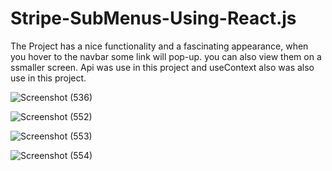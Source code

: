 # Stripe-SubMenus-Using-React.js

The Project has a nice functionality and a fascinating appearance, when you hover to the navbar some link will pop-up. you can also view them on a ssmaller screen. Api was use in this project and useContext also was also use in this project.


![Screenshot (536)](https://user-images.githubusercontent.com/88320958/224345035-6712a9a2-2103-44d2-a26e-9602472fba2e.png)



![Screenshot (552)](https://user-images.githubusercontent.com/88320958/224345126-b97e6a74-6f8d-46d5-bd8b-f5d9e17a73a9.png)



![Screenshot (553)](https://user-images.githubusercontent.com/88320958/224345139-e311114a-2fea-4e12-8168-065b6054330a.png)





![Screenshot (554)](https://user-images.githubusercontent.com/88320958/224345153-66dc9069-1c78-4bcb-afd0-8c64b0cc1083.png)



